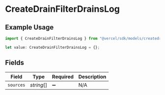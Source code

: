 # CreateDrainFilterDrainsLog

## Example Usage

```typescript
import { CreateDrainFilterDrainsLog } from "@vercel/sdk/models/createdrainop.js";

let value: CreateDrainFilterDrainsLog = {};
```

## Fields

| Field              | Type               | Required           | Description        |
| ------------------ | ------------------ | ------------------ | ------------------ |
| `sources`          | *string*[]         | :heavy_minus_sign: | N/A                |